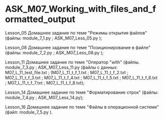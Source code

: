 # ASK_M07_Working_with_files_and_formatted_output

Lesson_05 Домашнее задание по теме "Режимы открытия файлов" (файлы: module_7_1.py ; ASK_M07_Less_05.py );

Lesson_08 Домашнее задание по теме "Позиционирование в файле"(файлы: module_7_2.py ; ASK_M07_Less_08.py );

Lesson_11 Домашнее задание по теме "Оператор "with" (файлы. module_7_3.py ; ASK_M07_Less_11.py (файлы с данных: M07_L_11_test_file.txt ; (M07_L_11_t_f_1.txt ; M07_L_11_t_f_2.txt ; M07_L_11_t_f_3.txt ; M07_L_11_t_f_4.txt ; M07_L_11_t_f_5.txt ; M07_L_11_t_f_6.txt ; M07_L_11_t_f_7.txt ; M07_L_11_t_f_8.txt);

Lesson_14 Домашнее задание по теме "Форматирование строк" (файлы: module_7_4.py ; ASK_M07_Less_14.py);

Lesson_16 Домашнее задание по теме "Файлы в операционной системе" (файл: module_7_5.py ).

